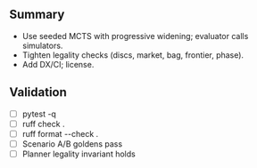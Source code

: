 ## Summary

- Use seeded MCTS with progressive widening; evaluator calls simulators.
- Tighten legality checks (discs, market, bag, frontier, phase).
- Add DX/CI; license.

## Validation

- [ ] pytest -q
- [ ] ruff check .
- [ ] ruff format --check .
- [ ] Scenario A/B goldens pass
- [ ] Planner legality invariant holds

